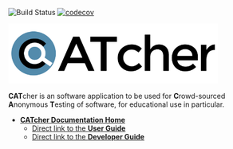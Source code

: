 ![Build Status](https://github.com/CATcher-org/CATcher/workflows/Setup%20Builds%20and%20Tests/badge.svg) [![codecov](https://codecov.io/gh/CATcher-org/CATcher/branch/master/graph/badge.svg?token=XPTILL9ZFM)](https://codecov.io/gh/CATcher-org/CATcher)

<img src="./src/assets/images/CATcher_logo.png" alt="CATcher" width="420" height="120"/>

**CAT**cher is an software application to be used for **C**rowd-sourced **A**nonymous **T**esting of software, for educational use in particular. 

* [**CATcher Documentation Home**](https://catcher-org.github.io/)
  * [Direct link to the **User Guide**](https://catcher-org.github.io/ug/)
  * [Direct link to the **Developer Guide**](https://catcher-org.github.io/dg/)
  
